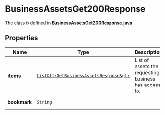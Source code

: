 

# BusinessAssetsGet200Response

The class is defined in **[BusinessAssetsGet200Response.java](../../src/main/java/org/openapitools/model/BusinessAssetsGet200Response.java)**

## Properties

Name | Type | Description | Notes
------------ | ------------- | ------------- | -------------
**items** | [`List&lt;GetBusinessAssetsResponse&gt;`](GetBusinessAssetsResponse.md) | List of assets the requesting business has access to. | 
**bookmark** | `String` |  |  [optional property]




